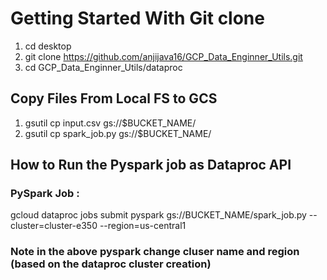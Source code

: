 Getting Started With Git clone
===================================
1. cd desktop
2. git clone https://github.com/anjijava16/GCP_Data_Enginner_Utils.git
3. cd GCP_Data_Enginner_Utils/dataproc



Copy Files From Local FS to GCS
---------------------------------------
1.  gsutil cp input.csv gs://$BUCKET_NAME/
2.  gsutil cp spark_job.py gs://$BUCKET_NAME/


How to Run the Pyspark job as Dataproc API
----------------------------------------------
### PySpark Job :
gcloud dataproc jobs submit pyspark  gs://BUCKET_NAME/spark_job.py --cluster=cluster-e350 --region=us-central1 

### Note in the above pyspark change cluser name and region (based on the dataproc cluster creation)


